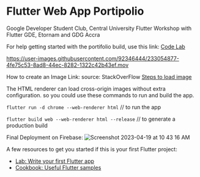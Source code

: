 # Flutter Web App Portipolio
Google Developer Student Club, Central University Flutter Workshop with Flutter GDE, Etornam and GDG Accra


For help getting started with the portifolio build, use this link: 
[Code Lab](https://romanejaquez.github.io/flutter-codelab-ioextended2022/#0)


https://user-images.githubusercontent.com/92346444/233054877-4fe75c53-8ad8-44ec-8282-1322c42b43ef.mov



How to create an Image Link:
source: StackOverFlow
[Steps to load image](https://stackoverflow.com/questions/59849232/display-images-from-google-drive-using-networkimage)

The HTML renderer can load cross-origin images without extra configuration. so you could use these commands to run and build the app.

```flutter run -d chrome --web-renderer html``` // to run the app

```flutter build web --web-renderer html --release``` // to generate a production build

Final Deployment on Firebase: 
![Screenshot 2023-04-19 at 10 43 16 AM](https://user-images.githubusercontent.com/92346444/233051073-a7e6f5c8-d20b-4531-aa93-138920b73076.png)

A few resources to get you started if this is your first Flutter project:

- [Lab: Write your first Flutter app](https://docs.flutter.dev/get-started/codelab)
- [Cookbook: Useful Flutter samples](https://docs.flutter.dev/cookbook)
